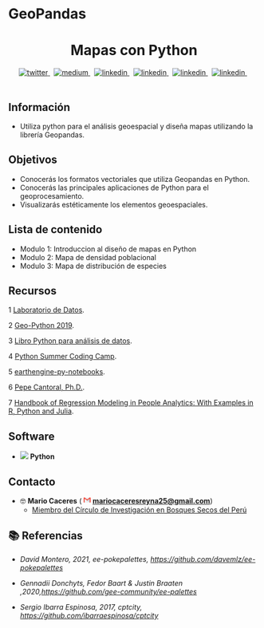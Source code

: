 # GeoPandas
<h1 align="center"><strong>Mapas con Python</strong></h1>

<table align="center">
 <p align="center">
<a href="https://twitter.com/Mario251997" target="_blank">
<img src=https://img.shields.io/badge/twitter-%2300acee.svg?&style=for-the-badge&logo=twitter&logoColor=white alt=twitter style="margin-bottom: 5px;" />
</a> &nbsp;

<a href="https://www.facebook.com/mariocaceres25" target="_blank">
<img src=https://img.shields.io/badge/Facebook-1877F2?style=for-the-badge&logo=facebook&logoColor=white alt=medium style="margin-bottom: 5px;" />
</a> &nbsp;

<a href="https://www.linkedin.com/in/mariocaceres25/" target="_blank">
<img src=https://img.shields.io/badge/linkedin-%231E77B5.svg?&style=for-the-badge&logo=linkedin&logoColor=white alt=linkedin style="margin-bottom: 5px;" />
</a> &nbsp;

<a href="mailto:mariocaceresreyna25@gmail.com" target="_blank">
<img src=https://img.shields.io/badge/Gmail-D14836?style=for-the-badge&logo=gmail&logoColor=white   alt=linkedin style="margin-bottom: 5px;" />
</a> &nbsp;  

<a href="https://github.com/mario199745/An-lise-de-Dados-em-Linguagem-R/stargazers" target="_blank">
<img src=https://img.shields.io/github/stars/ambarja/WebMapping-Taller?style=for-the-badge   alt=linkedin style="margin-bottom: 5px;" />
</a> &nbsp;  

<a href="https://github.com/mario199745/An-lise-de-Dados-em-Linguagem-R/fork?" target="_blank">
<img src=https://img.shields.io/github/forks/ambarja/WebMapping-Taller?style=for-the-badge   alt=linkedin style="margin-bottom: 5px;" />
</a> &nbsp; 



</table>



 ## **Información**
 - Utiliza python para el análisis geoespacial y diseña mapas utilizando la librería Geopandas. 
  

## **Objetivos**
 - Conocerás los formatos vectoriales que utiliza Geopandas en Python. 
 - Conocerás las principales aplicaciones de Python para el geoprocesamiento. 
 - Visualizarás estéticamente los elementos geoespaciales. 

 


## **Lista de contenido**
 - Modulo 1: Introduccion al diseño de mapas en Python 
 - Modulo 2: Mapa de densidad poblacional 
 - Modulo 3: Mapa de distribución de especies 
  



## **Recursos**

<p>1
    <a href="http://materias.df.uba.ar/lda2021c1/171-2/">Laboratorio de Datos</a>.
</p>
<p>2
    <a href="https://geo-python.github.io/site/"> Geo-Python 2019</a>.
</p>
<p>3
    <a href="https://github.com/koldLight/curso-python-analisis-datos">Libro Python para análisis de datos</a>.
</p>
<p>4
    <a href="https://www.notion.so/Python-Summer-Coding-Camp-675b768a94c146e18ce9ae2679df1caf">Python Summer Coding Camp</a>.
</p>
<p>5
    <a href="https://github.com/giswqs/earthengine-py-notebooks ">earthengine-py-notebooks</a>.
</p>
<p>6
    <a href="https://www.youtube.com/c/PepeCantoralPhD/videos">Pepe Cantoral, Ph.D.</a>.
</p>
<p>7
    <a href="https://peopleanalytics-regression-book.org">Handbook of Regression Modeling in People Analytics: With Examples in R, Python and Julia</a>.
</p>




## **Software**

 
 * <img src="https://www.python.org/static/community_logos/python-logo-generic.svg" height=14> **Python**
 

## **Contacto**

* 🤓 **Mario Caceres** ( <img src="https://raw.githubusercontent.com/ambarja/Buenas-practicas-con-QGIS/main/img/email.png" height=14> <b>mariocaceresreyna25@gmail.com</b>)
  - [Miembro del Círculo de Investigación en Bosques Secos del Perú](https://www.facebook.com/CIBOSEC)

## 📚 **Referencias**

- _David Montero, 2021, ee-pokepalettes,
  <https://github.com/davemlz/ee-pokepalettes>_

- _Gennadii Donchyts, Fedor Baart & Justin Braaten
  ,2020,<https://github.com/gee-community/ee-palettes>_

- _Sergio Ibarra Espinosa, 2017, cptcity,
  <https://github.com/ibarraespinosa/cptcity>_